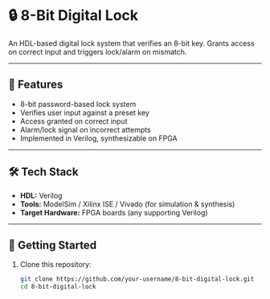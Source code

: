# 🔒 8-Bit Digital Lock

An HDL-based digital lock system that verifies an 8-bit key. Grants access on correct input and triggers lock/alarm on mismatch.

---

## 📌 Features
- 8-bit password-based lock system  
- Verifies user input against a preset key  
- Access granted on correct input  
- Alarm/lock signal on incorrect attempts  
- Implemented in Verilog, synthesizable on FPGA  

---

## 🛠 Tech Stack
- **HDL:** Verilog  
- **Tools:** ModelSim / Xilinx ISE / Vivado (for simulation & synthesis)  
- **Target Hardware:** FPGA boards (any supporting Verilog)  

---

## 🚀 Getting Started
1. Clone this repository:  
   ```bash
   git clone https://github.com/your-username/8-bit-digital-lock.git
   cd 8-bit-digital-lock
